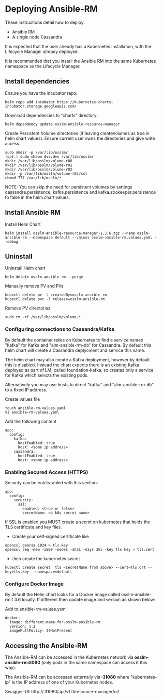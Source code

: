 # Deploying Ansible-RM #

These instructions detail how to deploy:

* Ansible RM
* A single node Cassandra

It is expected that the user already has a Kubernetes installation, with the Lifecycle Manager already deployed.

It is recommended that you install the Ansible RM into the same Kubernetes namespace as the Lifecycle Manager.

## Install dependencies ##

Ensure you have the incubator repo:
```
helm repo add incubator https://kubernetes-charts-incubator.storage.googleapis.com/
```

Download dependencies to "charts" directory:

```
helm dependency update osslm-ansible-resource-manager
```

Create Persistent Volume directories (if leaving createVolumes as true in helm chart values). Ensure current user owns the directories and give write access.

```
sudo mkdir -p /var/lib/osslm/
(opt.) sudo chown dvs:dvs /var/lib/osslm/
mkdir /var/lib/osslm/volume-r00
mkdir /var/lib/osslm/volume-r01
mkdir /var/lib/osslm/volume-r02
mkdir -p /var/lib/osslm/volume-r03/ssl
chmod 777 /var/lib/osslm/*
```

NOTE: You can skip the need for persistent volumes by settings cassandra.persistence, kafka.persistence and kafka.zookeeper.persistence to false in the helm chart values.

## Install Ansible RM ##

Install Helm Chart

```
helm install osslm-ansible-resource-manager-1.3.6.tgz --name osslm-ansible-rm --namespace default --values osslm-ansible-rm.values.yaml --debug
```

## Uninstall ##

Uninstall Helm chart

```
helm delete osslm-ansible-rm --purge
```

Manually remove PV and PVs

```
kubectl delete pv -l createdBy=osslm-ansible-rm
kubectl delete pvc -l release=osslm-ansible-rm
```

Remove PV directories

```
sudo rm -rf /var/lib/osslm/volume-*
```

### Configuring connections to Cassandra/Kafka ###
By default the container relies on Kubernetes to find a service named "kafka" for Kafka and "alm-ansible-rm-db" for Cassandra. By default this helm chart will create a Cassandra deplyoment and service this name.

The helm chart may also create a Kafka deployment, however by default this is disabled. Instead the chart expects there is an existing Kafka deployed as part of LM, called foundation-kafka, so creates only a service for Kafka which selects the existing pods.

Alternatively you may use hosts to direct "kafka" and "alm-ansible-rm-db" to a fixed IP address.

Create values file

```
touch ansible-rm-values.yaml
vi ansible-rm-values.yaml
```

Add the following content

```
app:
  config:
    kafka:
      hostEnabled: true
      host: <some ip address>
    cassandra:
      hostEnabled: true
      host: <some ip address>
```

### Enabling Secured Access (HTTPS)
Security can be en/dis-abled with this section:

```
app:
  config:
    security:
      ssl:
        enabled: <true or false>
        secretName: <a k8s secret name>
```

If SSL is enabled you MUST create a secret on kubernetes that holds the TLS certificate and key files.
* Create your self-signed certificate like
```
openssl genrsa 1024 > tls.key
openssl req -new -x509 -nodes -sha1 -days 365 -key tls.key > tls.cert
```
* then create the kubernetes secret
```
kubectl create secret  tls <secretName from above> --cert=tls.crt --key=tls.key --namespace=default
```


### Configure Docker Image ###

By default the Helm chart looks for a Docker image called osslm-ansible-rm:1.3.6 locally. If different then update image and version as shown below:

Add to ansible-rm-values.yaml

```
docker:
  image: different-name-for-osslm-ansible-rm
  version: 1.2
  imagePullPolicy: IfNotPresent
```

## Accessing the Ansible-RM ##

The Ansible-RM can be accessed in the Kubernetes network via **osslm-ansible-rm:8080** (only pods in the same namespace can access it this way).

The Ansible-RM can be accessed externally via **<kubernetes-ip>:31080** where "kubernetes-ip" is the IP address of one of your Kubernetes nodes.

Swagger-UI:
http://<kubernetes-ip>:31080/api/v1.0/resource-manager/ui/
